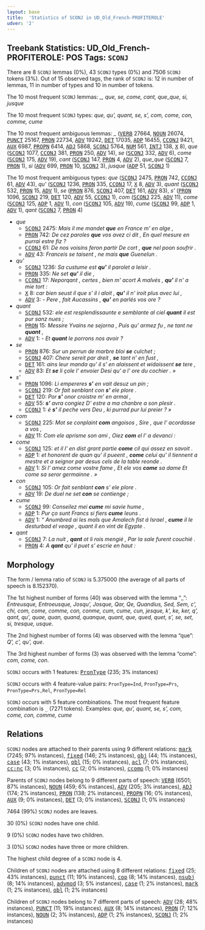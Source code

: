 ```yaml
---
layout: base
title:  'Statistics of SCONJ in UD_Old_French-PROFITEROLE'
udver: '2'
---
```


## Treebank Statistics: UD_Old_French-PROFITEROLE: POS Tags: `SCONJ`

There are 8 `SCONJ` lemmas (0%), 43 `SCONJ` types (0%) and 7506 `SCONJ` tokens (3%).
Out of 15 observed tags, the rank of `SCONJ` is: 12 in number of lemmas, 11 in number of types and 10 in number of tokens.

The 10 most frequent `SCONJ` lemmas: <em>_, que, se, come, cant, que_que, si, jusque</em>

The 10 most frequent `SCONJ` types:  <em>que, qu', quant, se, s', com, come, con, comme, cume</em>

The 10 most frequent ambiguous lemmas: <em>_</em> (<tt><a href="fro_profiterole-pos-VERB.html">VERB</a></tt> 27664, <tt><a href="fro_profiterole-pos-NOUN.html">NOUN</a></tt> 26074, <tt><a href="fro_profiterole-pos-PUNCT.html">PUNCT</a></tt> 25167, <tt><a href="fro_profiterole-pos-PRON.html">PRON</a></tt> 22734, <tt><a href="fro_profiterole-pos-ADV.html">ADV</a></tt> 19242, <tt><a href="fro_profiterole-pos-DET.html">DET</a></tt> 17035, <tt><a href="fro_profiterole-pos-ADP.html">ADP</a></tt> 16455, <tt><a href="fro_profiterole-pos-CCONJ.html">CCONJ</a></tt> 9421, <tt><a href="fro_profiterole-pos-AUX.html">AUX</a></tt> 6987, <tt><a href="fro_profiterole-pos-PROPN.html">PROPN</a></tt> 6414, <tt><a href="fro_profiterole-pos-ADJ.html">ADJ</a></tt> 5868, <tt><a href="fro_profiterole-pos-SCONJ.html">SCONJ</a></tt> 5764, <tt><a href="fro_profiterole-pos-NUM.html">NUM</a></tt> 561, <tt><a href="fro_profiterole-pos-INTJ.html">INTJ</a></tt> 138, <tt><a href="fro_profiterole-pos-X.html">X</a></tt> 8), <em>que</em> (<tt><a href="fro_profiterole-pos-SCONJ.html">SCONJ</a></tt> 1077, <tt><a href="fro_profiterole-pos-CCONJ.html">CCONJ</a></tt> 381, <tt><a href="fro_profiterole-pos-PRON.html">PRON</a></tt> 250, <tt><a href="fro_profiterole-pos-ADV.html">ADV</a></tt> 14), <em>se</em> (<tt><a href="fro_profiterole-pos-SCONJ.html">SCONJ</a></tt> 332, <tt><a href="fro_profiterole-pos-ADV.html">ADV</a></tt> 6), <em>come</em> (<tt><a href="fro_profiterole-pos-SCONJ.html">SCONJ</a></tt> 175, <tt><a href="fro_profiterole-pos-ADV.html">ADV</a></tt> 19), <em>cant</em> (<tt><a href="fro_profiterole-pos-SCONJ.html">SCONJ</a></tt> 147, <tt><a href="fro_profiterole-pos-PRON.html">PRON</a></tt> 4, <tt><a href="fro_profiterole-pos-ADV.html">ADV</a></tt> 2), <em>que_que</em> (<tt><a href="fro_profiterole-pos-SCONJ.html">SCONJ</a></tt> 7, <tt><a href="fro_profiterole-pos-PRON.html">PRON</a></tt> 1), <em>si</em> (<tt><a href="fro_profiterole-pos-ADV.html">ADV</a></tt> 699, <tt><a href="fro_profiterole-pos-PRON.html">PRON</a></tt> 10, <tt><a href="fro_profiterole-pos-SCONJ.html">SCONJ</a></tt> 3), <em>jusque</em> (<tt><a href="fro_profiterole-pos-ADP.html">ADP</a></tt> 51, <tt><a href="fro_profiterole-pos-SCONJ.html">SCONJ</a></tt> 1)

The 10 most frequent ambiguous types:  <em>que</em> (<tt><a href="fro_profiterole-pos-SCONJ.html">SCONJ</a></tt> 2475, <tt><a href="fro_profiterole-pos-PRON.html">PRON</a></tt> 742, <tt><a href="fro_profiterole-pos-CCONJ.html">CCONJ</a></tt> 61, <tt><a href="fro_profiterole-pos-ADV.html">ADV</a></tt> 43), <em>qu'</em> (<tt><a href="fro_profiterole-pos-SCONJ.html">SCONJ</a></tt> 1236, <tt><a href="fro_profiterole-pos-PRON.html">PRON</a></tt> 335, <tt><a href="fro_profiterole-pos-CCONJ.html">CCONJ</a></tt> 17, <tt><a href="fro_profiterole-pos-X.html">X</a></tt> 8, <tt><a href="fro_profiterole-pos-ADV.html">ADV</a></tt> 3), <em>quant</em> (<tt><a href="fro_profiterole-pos-SCONJ.html">SCONJ</a></tt> 532, <tt><a href="fro_profiterole-pos-PRON.html">PRON</a></tt> 15, <tt><a href="fro_profiterole-pos-ADV.html">ADV</a></tt> 1), <em>se</em> (<tt><a href="fro_profiterole-pos-PRON.html">PRON</a></tt> 876, <tt><a href="fro_profiterole-pos-SCONJ.html">SCONJ</a></tt> 407, <tt><a href="fro_profiterole-pos-DET.html">DET</a></tt> 161, <tt><a href="fro_profiterole-pos-ADV.html">ADV</a></tt> 83), <em>s'</em> (<tt><a href="fro_profiterole-pos-PRON.html">PRON</a></tt> 1096, <tt><a href="fro_profiterole-pos-SCONJ.html">SCONJ</a></tt> 219, <tt><a href="fro_profiterole-pos-DET.html">DET</a></tt> 120, <tt><a href="fro_profiterole-pos-ADV.html">ADV</a></tt> 55, <tt><a href="fro_profiterole-pos-CCONJ.html">CCONJ</a></tt> 1), <em>com</em> (<tt><a href="fro_profiterole-pos-SCONJ.html">SCONJ</a></tt> 225, <tt><a href="fro_profiterole-pos-ADV.html">ADV</a></tt> 11), <em>come</em> (<tt><a href="fro_profiterole-pos-SCONJ.html">SCONJ</a></tt> 125, <tt><a href="fro_profiterole-pos-ADP.html">ADP</a></tt> 1, <tt><a href="fro_profiterole-pos-ADV.html">ADV</a></tt> 1), <em>con</em> (<tt><a href="fro_profiterole-pos-SCONJ.html">SCONJ</a></tt> 105, <tt><a href="fro_profiterole-pos-ADV.html">ADV</a></tt> 19), <em>cume</em> (<tt><a href="fro_profiterole-pos-SCONJ.html">SCONJ</a></tt> 99, <tt><a href="fro_profiterole-pos-ADP.html">ADP</a></tt> 1, <tt><a href="fro_profiterole-pos-ADV.html">ADV</a></tt> 1), <em>qant</em> (<tt><a href="fro_profiterole-pos-SCONJ.html">SCONJ</a></tt> 7, <tt><a href="fro_profiterole-pos-PRON.html">PRON</a></tt> 4)


* <em>que</em>
  * <tt><a href="fro_profiterole-pos-SCONJ.html">SCONJ</a></tt> 2475: <em>Mais il me mandet <b>que</b> en France m' en alge ,</em>
  * <tt><a href="fro_profiterole-pos-PRON.html">PRON</a></tt> 742: <em>De cez paroles <b>que</b> vos avez ci dit , En quel mesure en purrai estre fiz ?</em>
  * <tt><a href="fro_profiterole-pos-CCONJ.html">CCONJ</a></tt> 61: <em>De nos voisins feron partir De cort , <b>que</b> nel poon soufrir .</em>
  * <tt><a href="fro_profiterole-pos-ADV.html">ADV</a></tt> 43: <em>Franceis se taisent , ne mais <b>que</b> Guenelun .</em>
* <em>qu'</em>
  * <tt><a href="fro_profiterole-pos-SCONJ.html">SCONJ</a></tt> 1236: <em>Sa custume est <b>qu'</b> il parolet a leisir .</em>
  * <tt><a href="fro_profiterole-pos-PRON.html">PRON</a></tt> 335: <em>Ne set <b>qu'</b> il die ,</em>
  * <tt><a href="fro_profiterole-pos-CCONJ.html">CCONJ</a></tt> 17: <em>Neporqant , certes , bien m' acort A malvés , <b>qu'</b> il n' a mie tort :</em>
  * <tt><a href="fro_profiterole-pos-X.html">X</a></tt> 8: <em>car bien seust il que s' il i aloit , <b>qu'</b> il n' iroit plus avec lui ,</em>
  * <tt><a href="fro_profiterole-pos-ADV.html">ADV</a></tt> 3: <em>- Pere , fait Aucassins , <b>qu'</b> en parlés vos ore ?</em>
* <em>quant</em>
  * <tt><a href="fro_profiterole-pos-SCONJ.html">SCONJ</a></tt> 532: <em>ele est resplendissaunte e semblante al ciel <b>quant</b> il est pur sanz nues ;</em>
  * <tt><a href="fro_profiterole-pos-PRON.html">PRON</a></tt> 15: <em>Messire Yvains ne sejorna , Puis qu' armez fu , ne tant ne <b>quant</b> ,</em>
  * <tt><a href="fro_profiterole-pos-ADV.html">ADV</a></tt> 1: <em>- Et <b>quant</b> le porrons nos avoir ?</em>
* <em>se</em>
  * <tt><a href="fro_profiterole-pos-PRON.html">PRON</a></tt> 876: <em>Sur un perrun de marbre bloi <b>se</b> culchet ;</em>
  * <tt><a href="fro_profiterole-pos-SCONJ.html">SCONJ</a></tt> 407: <em>Chere sereit par dreit , <b>se</b> tant n' en fust ,</em>
  * <tt><a href="fro_profiterole-pos-DET.html">DET</a></tt> 161: <em>ains leur manda qu' il s' en alaissent et widaissent <b>se</b> tere ,</em>
  * <tt><a href="fro_profiterole-pos-ADV.html">ADV</a></tt> 83: <em>Et <b>se</b> li çole l' envoier Desi qu' a l' ore du cochier . »</em>
* <em>s'</em>
  * <tt><a href="fro_profiterole-pos-PRON.html">PRON</a></tt> 1096: <em>Li empereres <b>s'</b> en vait desuz un pin ;</em>
  * <tt><a href="fro_profiterole-pos-SCONJ.html">SCONJ</a></tt> 219: <em>Or fait senblant con <b>s'</b> ele plore .</em>
  * <tt><a href="fro_profiterole-pos-DET.html">DET</a></tt> 120: <em>Por <b>s'</b> onor croistre m' en armai ,</em>
  * <tt><a href="fro_profiterole-pos-ADV.html">ADV</a></tt> 55: <em><b>s'</b> avra congiez D' estre a ma chanbre a son plesir .</em>
  * <tt><a href="fro_profiterole-pos-CCONJ.html">CCONJ</a></tt> 1: <em>é <b>s'</b> il peche vers Deu , ki purrad pur lui preier ? »</em>
* <em>com</em>
  * <tt><a href="fro_profiterole-pos-SCONJ.html">SCONJ</a></tt> 225: <em>Mot se conplaint <b>com</b> angoisos , Sire , que l' acordasse a vos ,</em>
  * <tt><a href="fro_profiterole-pos-ADV.html">ADV</a></tt> 11: <em>Com ele aprisme son ami , Oiez <b>com</b> el l' a devanci :</em>
* <em>come</em>
  * <tt><a href="fro_profiterole-pos-SCONJ.html">SCONJ</a></tt> 125: <em>et il l' en dist grant partie <b>come</b> cil qui assez en savoit .</em>
  * <tt><a href="fro_profiterole-pos-ADP.html">ADP</a></tt> 1: <em>et honorent de quan qu' il pueent , <b>come</b> celui qu' il tiennent a mestre et a seignor par desus cels de la table reonde .</em>
  * <tt><a href="fro_profiterole-pos-ADV.html">ADV</a></tt> 1: <em>Si l' amez come vostre fame , Et ele vos <b>come</b> sa dame Et come sa seror germainne . »</em>
* <em>con</em>
  * <tt><a href="fro_profiterole-pos-SCONJ.html">SCONJ</a></tt> 105: <em>Or fait senblant <b>con</b> s' ele plore .</em>
  * <tt><a href="fro_profiterole-pos-ADV.html">ADV</a></tt> 19: <em>De duel ne set <b>con</b> se contienge ;</em>
* <em>cume</em>
  * <tt><a href="fro_profiterole-pos-SCONJ.html">SCONJ</a></tt> 99: <em>Conseilez mei <b>cume</b> mi savie hume ,</em>
  * <tt><a href="fro_profiterole-pos-ADP.html">ADP</a></tt> 1: <em>Pur ço sunt Francs si fiers <b>cume</b> leuns .</em>
  * <tt><a href="fro_profiterole-pos-ADV.html">ADV</a></tt> 1: <em>“ Anumbred ai les mals que Amalech fist á Israel , <b>cume</b> il le desturbad el veage , quant il en vint de Egypte .</em>
* <em>qant</em>
  * <tt><a href="fro_profiterole-pos-SCONJ.html">SCONJ</a></tt> 7: <em>La nuit , <b>qant</b> ot li rois mengié , Par la sale furent couchié .</em>
  * <tt><a href="fro_profiterole-pos-PRON.html">PRON</a></tt> 4: <em>A <b>qant</b> qu' il puet s' escrie en haut :</em>

## Morphology

The form / lemma ratio of `SCONJ` is 5.375000 (the average of all parts of speech is 8.152370).

The 1st highest number of forms (40) was observed with the lemma “_”: <em>Entreusque, Entroeusque, Josqu', Josque, Qar, Qe, Quandius, Sed, Sem, c', chi, com, come, comme, con, conme, cum, cume, cun, jesque, k', ke, ker, q', qant, qu', quae, quan, quand, quanque, quant, que, qued, quet, s', se, set, si, tresque, usque</em>.

The 2nd highest number of forms (4) was observed with the lemma “que”: <em>Q', c', qu', que</em>.

The 3rd highest number of forms (3) was observed with the lemma “come”: <em>com, come, con</em>.

`SCONJ` occurs with 1 features: <tt><a href="fro_profiterole-feat-PronType.html">PronType</a></tt> (235; 3% instances)

`SCONJ` occurs with 4 feature-value pairs: `PronType=Ind`, `PronType=Prs`, `PronType=Prs,Rel`, `PronType=Rel`

`SCONJ` occurs with 5 feature combinations.
The most frequent feature combination is `_` (7271 tokens).
Examples: <em>que, qu', quant, se, s', com, come, con, comme, cume</em>


## Relations

`SCONJ` nodes are attached to their parents using 9 different relations: <tt><a href="fro_profiterole-dep-mark.html">mark</a></tt> (7245; 97% instances), <tt><a href="fro_profiterole-dep-fixed.html">fixed</a></tt> (146; 2% instances), <tt><a href="fro_profiterole-dep-obj.html">obj</a></tt> (44; 1% instances), <tt><a href="fro_profiterole-dep-case.html">case</a></tt> (43; 1% instances), <tt><a href="fro_profiterole-dep-obl.html">obl</a></tt> (15; 0% instances), <tt><a href="fro_profiterole-dep-acl.html">acl</a></tt> (7; 0% instances), <tt><a href="fro_profiterole-dep-cc-nc.html">cc:nc</a></tt> (3; 0% instances), <tt><a href="fro_profiterole-dep-cc.html">cc</a></tt> (2; 0% instances), <tt><a href="fro_profiterole-dep-ccomp.html">ccomp</a></tt> (1; 0% instances)

Parents of `SCONJ` nodes belong to 9 different parts of speech: <tt><a href="fro_profiterole-pos-VERB.html">VERB</a></tt> (6501; 87% instances), <tt><a href="fro_profiterole-pos-NOUN.html">NOUN</a></tt> (459; 6% instances), <tt><a href="fro_profiterole-pos-ADV.html">ADV</a></tt> (205; 3% instances), <tt><a href="fro_profiterole-pos-ADJ.html">ADJ</a></tt> (174; 2% instances), <tt><a href="fro_profiterole-pos-PRON.html">PRON</a></tt> (138; 2% instances), <tt><a href="fro_profiterole-pos-PROPN.html">PROPN</a></tt> (16; 0% instances), <tt><a href="fro_profiterole-pos-AUX.html">AUX</a></tt> (9; 0% instances), <tt><a href="fro_profiterole-pos-DET.html">DET</a></tt> (3; 0% instances), <tt><a href="fro_profiterole-pos-SCONJ.html">SCONJ</a></tt> (1; 0% instances)

7464 (99%) `SCONJ` nodes are leaves.

30 (0%) `SCONJ` nodes have one child.

9 (0%) `SCONJ` nodes have two children.

3 (0%) `SCONJ` nodes have three or more children.

The highest child degree of a `SCONJ` node is 4.

Children of `SCONJ` nodes are attached using 8 different relations: <tt><a href="fro_profiterole-dep-fixed.html">fixed</a></tt> (25; 43% instances), <tt><a href="fro_profiterole-dep-punct.html">punct</a></tt> (11; 19% instances), <tt><a href="fro_profiterole-dep-cop.html">cop</a></tt> (8; 14% instances), <tt><a href="fro_profiterole-dep-nsubj.html">nsubj</a></tt> (8; 14% instances), <tt><a href="fro_profiterole-dep-advmod.html">advmod</a></tt> (3; 5% instances), <tt><a href="fro_profiterole-dep-case.html">case</a></tt> (1; 2% instances), <tt><a href="fro_profiterole-dep-mark.html">mark</a></tt> (1; 2% instances), <tt><a href="fro_profiterole-dep-obl.html">obl</a></tt> (1; 2% instances)

Children of `SCONJ` nodes belong to 7 different parts of speech: <tt><a href="fro_profiterole-pos-ADV.html">ADV</a></tt> (28; 48% instances), <tt><a href="fro_profiterole-pos-PUNCT.html">PUNCT</a></tt> (11; 19% instances), <tt><a href="fro_profiterole-pos-AUX.html">AUX</a></tt> (8; 14% instances), <tt><a href="fro_profiterole-pos-PRON.html">PRON</a></tt> (7; 12% instances), <tt><a href="fro_profiterole-pos-NOUN.html">NOUN</a></tt> (2; 3% instances), <tt><a href="fro_profiterole-pos-ADP.html">ADP</a></tt> (1; 2% instances), <tt><a href="fro_profiterole-pos-SCONJ.html">SCONJ</a></tt> (1; 2% instances)


